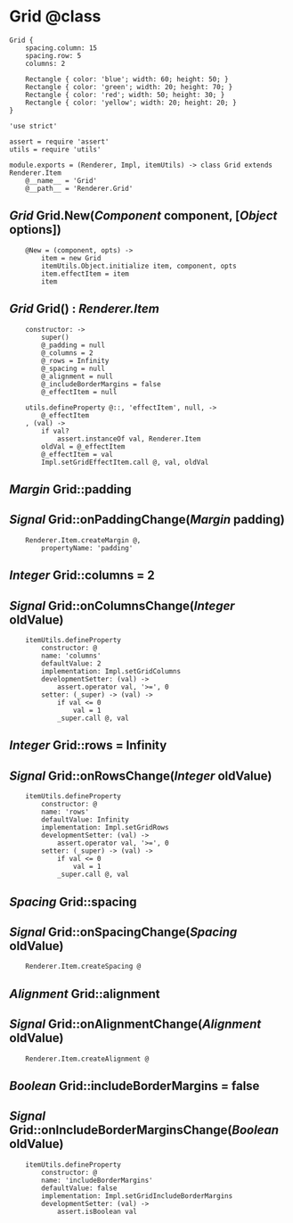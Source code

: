 Grid @class
===========

```nml
Grid {
	spacing.column: 15
	spacing.row: 5
	columns: 2

	Rectangle { color: 'blue'; width: 60; height: 50; }
	Rectangle { color: 'green'; width: 20; height: 70; }
	Rectangle { color: 'red'; width: 50; height: 30; }
	Rectangle { color: 'yellow'; width: 20; height: 20; }
}
```

	'use strict'

	assert = require 'assert'
	utils = require 'utils'

	module.exports = (Renderer, Impl, itemUtils) -> class Grid extends Renderer.Item
		@__name__ = 'Grid'
		@__path__ = 'Renderer.Grid'

*Grid* Grid.New(*Component* component, [*Object* options])
----------------------------------------------------------

		@New = (component, opts) ->
			item = new Grid
			itemUtils.Object.initialize item, component, opts
			item.effectItem = item
			item

*Grid* Grid() : *Renderer.Item*
-------------------------------

		constructor: ->
			super()
			@_padding = null
			@_columns = 2
			@_rows = Infinity
			@_spacing = null
			@_alignment = null
			@_includeBorderMargins = false
			@_effectItem = null

		utils.defineProperty @::, 'effectItem', null, ->
			@_effectItem
		, (val) ->
			if val?
				assert.instanceOf val, Renderer.Item
			oldVal = @_effectItem
			@_effectItem = val
			Impl.setGridEffectItem.call @, val, oldVal

*Margin* Grid::padding
----------------------

## *Signal* Grid::onPaddingChange(*Margin* padding)

		Renderer.Item.createMargin @,
			propertyName: 'padding'

*Integer* Grid::columns = 2
---------------------------

## *Signal* Grid::onColumnsChange(*Integer* oldValue)

		itemUtils.defineProperty
			constructor: @
			name: 'columns'
			defaultValue: 2
			implementation: Impl.setGridColumns
			developmentSetter: (val) ->
				assert.operator val, '>=', 0
			setter: (_super) -> (val) ->
				if val <= 0
					val = 1
				_super.call @, val

*Integer* Grid::rows = Infinity
-------------------------------

## *Signal* Grid::onRowsChange(*Integer* oldValue)

		itemUtils.defineProperty
			constructor: @
			name: 'rows'
			defaultValue: Infinity
			implementation: Impl.setGridRows
			developmentSetter: (val) ->
				assert.operator val, '>=', 0
			setter: (_super) -> (val) ->
				if val <= 0
					val = 1
				_super.call @, val

*Spacing* Grid::spacing
-----------------------

## *Signal* Grid::onSpacingChange(*Spacing* oldValue)

		Renderer.Item.createSpacing @

*Alignment* Grid::alignment
---------------------------

## *Signal* Grid::onAlignmentChange(*Alignment* oldValue)

		Renderer.Item.createAlignment @

*Boolean* Grid::includeBorderMargins = false
--------------------------------------------

## *Signal* Grid::onIncludeBorderMarginsChange(*Boolean* oldValue)

		itemUtils.defineProperty
			constructor: @
			name: 'includeBorderMargins'
			defaultValue: false
			implementation: Impl.setGridIncludeBorderMargins
			developmentSetter: (val) ->
				assert.isBoolean val
